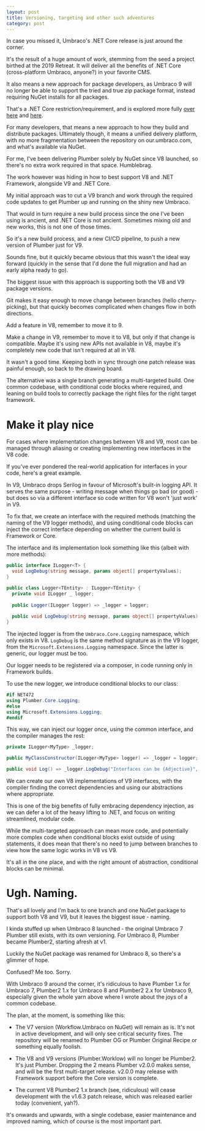 ```yaml
---
layout: post
title: Versioning, targeting and other such adventures
category: post
---
```


In case you missed it, Umbraco's .NET Core release is just around the corner.

It's the result of a huge amount of work, stemming from the seed a project birthed at the 2019 Retreat. It will deliver all the benefits of .NET Core (cross-platform Umbraco, anyone?) in your favorite CMS.

It also means a new approach for package developers, as Umbraco 9 will no longer be able to support the tried and true zip package format, instead requiring NuGet installs for all packages.

That's a .NET Core restriction/requirement, and is explored more fully [over here](https://github.com/umbraco/Umbraco-CMS/discussions/10411) and [here](https://umbraco.com/blog/packages-in-umbraco-9-via-nuget/).

For many developers, that means a new approach to how they build and distribute packages. Ultimately though, it means a unified delivery platform, with no more fragmentation between the repository on our.umbraco.com, and what's available via NuGet.

For me, I've been delivering Plumber solely by NuGet since V8 launched, so there's no extra work required in that space. Humblebrag.

The work however was hiding in how to best support V8 and .NET Framework, alongside V9 and .NET Core.

My initial approach was to cut a V9 branch and work through the required code updates to get Plumber up and running on the shiny new Umbraco.

That would in turn require a new build process since the one I've been using is ancient, and .NET Core is not ancient. Sometimes mixing old and new works, this is not one of those times.

So it's a new build process, and a new CI/CD pipeline, to push a new version of Plumber just for V9.

Sounds fine, but it quickly became obvious that this wasn't the ideal way forward (quickly in the sense that I'd done the full migration and had an early alpha ready to go).

The biggest issue with this approach is supporting both the V8 and V9 package versions.

Git makes it easy enough to move change between branches (hello cherry-picking), but that quickly becomes complicated when changes flow in both directions. 

Add a feature in V8, remember to move it to 9.

Make a change in V9, remember to move it to V8, but only if that change is compatible. Maybe it's using new APIs not available in V8, maybe it's completely new code that isn't required at all in V8.

It wasn't a good time. Keeping both in sync through one patch release was painful enough, so back to the drawing board.

The alternative was a single branch generating a multi-targeted build. One common codebase, with conditional code blocks where required, and leaning on build tools to correctly package the right files for the right target framework.

# Make it play nice

For cases where implementation changes between V8 and V9, most can be managed through aliasing or creating implementing new interfaces in the V8 code.

If you've ever pondered the real-world application for interfaces in your code, here's a great example.

In V9, Umbraco drops Serilog in favour of Microsoft's built-in logging API. It serves the same purpose - writing message when things go bad (or good) - but does so via a different interface so code written for V8 won't 'just work' in V9.

To fix that, we create an interface with the required methods (matching the naming of the V9 logger methods), and using conditional code blocks can inject the correct interface depending on whether the current build is Framework or Core.

The interface and its implementation look something like this (albeit with more methods):

```csharp
public interface ILogger<T> {
  void LogDebug(string message, params object[] propertyValues);
}

public class Logger<TEntity> : ILogger<TEntity> {
  private void ILogger _ logger;
  
  public Logger(ILogger logger) => _logger = logger;
  
  public void LogDebug(string message, params object[] propertyValues) => _logger.Debug(typeof(TEntity), message, values);
}
```

The injected logger is from the `Umbraco.Core.Logging` namespace, which only exists in V8. `LogDebug` is the same method signature as in the V9 logger, from the `Microsoft.Extensions.Logging` namespace. Since the latter is generic, our logger must be too.

Our logger needs to be registered via a composer, in code running only in Framework builds.

To use the new logger, we introduce conditional blocks to our class:

```csharp
#if NET472
using Plumber.Core.Logging;
#else
using Microsoft.Extensions.Logging;
#endif
```

This way, we can inject our logger once, using the common interface, and the compiler manages the rest:

```csharp
private ILogger<MyType> _logger;

public MyClassConstructor(ILogger<MyType> logger) => _logger = logger;

public void Log() => _logger.LogDebug("Interfaces can be {Adjective}", "useful"); 
```

We can create our own V8 implementations of V9 interfaces, with the compiler finding the correct dependencies and using our abstractions where appropriate.

This is one of the big benefits of fully embracing dependency injection, as we can defer a lot of the heavy lifting to .NET, and focus on writing streamlined, modular code.

While the multi-targeted approach can mean more code, and potentially more complex code when conditional blocks exist outside of using statements, it does mean that there's no need to jump between branches to view how the same logic works in V8 vs V9. 

It's all in the one place, and with the right amount of abstraction, conditional blocks can be minimal.

# Ugh. Naming.

That's all lovely and I'm back to one branch and one NuGet package to support both V8 and V9, but it leaves the biggest issue - naming.

I kinda stuffed up when Umbraco 8 launched - the original Umbraco 7 Plumber still exists, with its own versioning. For Umbraco 8, Plumber became Plumber2, starting afresh at v1.

Luckily the NuGet package was renamed for Umbraco 8, so there's a glimmer of hope.

Confused? Me too. Sorry.

With Umbraco 9 around the corner, it's ridiculous to have Plumber 1.x for Umbraco 7, Plumber2 1.x for Umbraco 8 and Plumber2 2.x for Umbraco 9, especially given the whole yarn above where I wrote about the joys of a common codebase.

The plan, at the moment, is something like this:

 - The V7 version (Workflow.Umbraco on NuGet) will remain as is. It's not in active development, and will only see critical security fixes. The repository will be renamed to Plumber OG or Plumber Original Recipe or something equally foolish.

 - The V8 and V9 versions (Plumber.Worklow) will no longer be Plumber2. It's just Plumber. Dropping the 2 means Plumber v2.0.0 makes sense, and will be the first multi-target release. v2.0.0 may release with Framework support before the Core version is complete.

 - The current V8 Plumber2 1.x branch (see, ridiculous) will cease development with the v1.6.3 patch release, which was released earlier today (convenient, yah?).

It's onwards and upwards, with a single codebase, easier maintenance and improved naming, which of course is the most important part.



